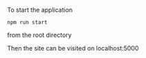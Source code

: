 To start the application

``npm run start``

from the root directory

Then the site can be visited on 
localhost:5000
